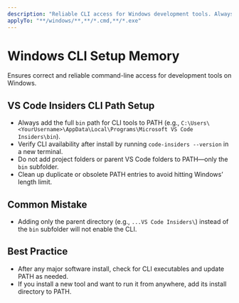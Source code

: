 ```yaml
---
description: "Reliable CLI access for Windows development tools. Always add the full bin path for CLI tools to PATH, verify CLI availability after install, and avoid adding project folders to PATH."
applyTo: "**/windows/**,**/*.cmd,**/*.exe"
---
```


# Windows CLI Setup Memory

Ensures correct and reliable command-line access for development tools on Windows.

## VS Code Insiders CLI Path Setup

- Always add the full `bin` path for CLI tools to PATH (e.g., `C:\Users\<YourUsername>\AppData\Local\Programs\Microsoft VS Code Insiders\bin`).
- Verify CLI availability after install by running `code-insiders --version` in a new terminal.
- Do not add project folders or parent VS Code folders to PATH—only the `bin` subfolder.
- Clean up duplicate or obsolete PATH entries to avoid hitting Windows’ length limit.

## Common Mistake

- Adding only the parent directory (e.g., `...VS Code Insiders\`) instead of the `bin` subfolder will not enable the CLI.

## Best Practice

- After any major software install, check for CLI executables and update PATH as needed.
- If you install a new tool and want to run it from anywhere, add its install directory to PATH.
